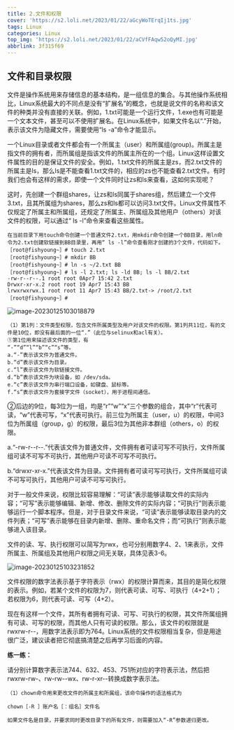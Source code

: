 ```yaml
---
title: 2.文件和权限
cover: 'https://s2.loli.net/2023/01/22/aGcyWoTErqIj1ts.jpg'
tags: Linux
categories: Linux
top_img: 'https://s2.loli.net/2023/01/22/aCVfFAqw52oQyMI.jpg'
abbrlink: 3f315f69
---
```

## 文件和目录权限

​		文件是操作系统用来存储信息的基本结构，是一组信息的集合。与其他操作系统相比，Linux系统最大的不同点是没有“扩展名”的概念，也就是说文件的名称和该文件的种类并没有直接的关联。例如，1.txt可能是一个运行文件，1.exe也有可能是一个文本文件，甚至可以不使用扩展名。在Linux系统中，如果文件名以“.”开始，表示该文件为隐藏文件，需要使用“ls -a”命令才能显示。

​		一个Linux目录或者文件都会有一个所属主（user）和所属组(group)。所属主是指文件的拥有者，而所属组是指该文件的所属主所在的一个组。Linux这样设置文件属性的目的是保证文件的安全。例如，1.txt文件的所属主是zs，而2.txt文件的所属主是ls，那么ls是不能查看1.txt文件的，相应的zs也不能查看2.txt文件。有时我们也会有这样的需求，即使一个文件同时让zs和ls来查看，这如何实现呢？

​		这时，先创建一个群组shares，让zs和ls同属于shares组，然后建立一个文件3.txt，且其所属组为shares，那么zs和ls都可以访问3.txt文件。Linux文件属性不仅规定了所属主和所属组，还规定了所属主、所属组及其他用户（others）对该文件的权限，可以通过“ ls -l”命令来查看这些属性。

```shell
在当前目录下用touch命令创建一个普通文件2.txt，用mkdir命令创建一个BB目录，用ln命令为2.txt创建软链接到BB目录里，再用“ ls -l”命令查看刚才创建的3个文件，代码如下。
［root@fishyoung~］# touch 2.txt
［root@fishyoung~］# mkdir BB
［root@fishyoung~］# ln -s ~/2.txt BB
［root@fishyoung~］# ls -l 2.txt; ls -ld BB; ls -l BB/2.txt
-rw-r--r--.1 root root 0Apr7 15:42 2.txt
Drwxr-xr-x.2 root root 19 Apr7 15:43 BB
lrwxrwxrwx.1 root root 11 Apr7 15:43 BB/2.txt-> /root/2.txt
［root@fishyoung~］#

```

![image-20230125103018879](https://s2.loli.net/2023/01/25/K2x5ogB48VwSpMt.png)

```shell
（1）第1列：文件类型权限，包含文件所属类型及用户对该文件的权限。第1列共11位，有的文件是10位，即没有最后面的一位“.”（此位与selinux和acl有关）。
①第1位用来描述该文件的类型，有
“-”“d”“l”“b”“c”“s”等。
a.“-”表示该文件为普通文件。
b.“d”表示该文件为目录。
c.“l”表示该文件为软链接文件。
d.“b”表示该文件为块设备，如 /dev/sda。
e.“c”表示该文件为串行端口设备，如键盘、鼠标等。
f.“s”表示该文件为套接字文件（socket），用于进程间通信。

```

​	②后边的9位，每3位为一组，均是“r”“w”“x”三个参数的组合，其中“r”代表可读，“w”代表可写，“x”代表可执行。前三位为所属主（user，u）的权限，中间3位为所属组（group，g）的权限，最后3位为其他非本群组（others，o）的权限。

​	a.“-rw-r--r--.”代表该文件为普通文件，文件拥有者可读可写不可执行，文件所属组可读不可写不可执行，其他用户可读不可写不可执行。

​	b.“drwxr-xr-x.”代表该文件为目录。文件拥有者可读可写可执行，文件所属组可读不可写可执行，其他用户可读不可写可执行。

​	对于一般文件来说，权限比较容易理解：“可读”表示能够读取文件的实际内容；“可写”表示能够编辑、新增、修改、删除文件的实际内容；“可执行”则表示能够运行一个脚本程序。但是，对于目录文件来说，“可读”表示能够读取目录内的文件列表；“可写”表示能够在目录内新增、删除、重命名文件；而“可执行”则表示能够进入该目录。

​	文件的读、写、执行权限可以简写为rwx，也可分别用数字4、2、1来表示，文件所属主、所属组及其他用户权限之间无关联，具体见表3-6。

![image-20230125103231852](https://s2.loli.net/2023/01/25/LnH9wxSkEDUX75A.png)

​	文件权限的数字法表示基于字符表示（rwx）的权限计算而来，其目的是简化权限的表示。例如，若某个文件的权限为7，则代表可读、可写、可执行（4+2+1）；若权限为6，则代表可读、可写（4+2）。

​	现在有这样一个文件，其所有者拥有可读、可写、可执行的权限，其文件所属组拥有可读、可写的权限，而其他人只有可读的权限。那么，该文件的权限就是rwxrw-r--，用数字法表示即为764。Linux系统的文件权限相当复杂，但是用途很广泛，建议读者把它彻底搞清楚之后再学习后面的内容。

**练一练：**

请分别计算数字表示法744、632、453、751所对应的字符表示法，然后把rwxrw-rw-、rw-rw--wx、rw-r-xr--转换成数字表示法。

```shell
（1）chown命令用来更改文件的所属主和所属组，该命令操作的语法格式为

chown［-R ］账户名［：组名］文件名

如果文件名是目录，并要求同时更改目录下的所有文件，则需要加入“-R”参数递归更改。
```



